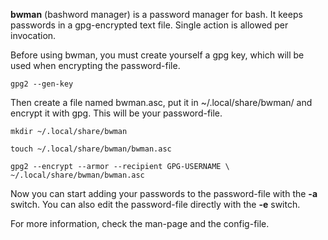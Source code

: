 **bwman**  (bashword  manager) is a password manager for bash. It keeps passwords
in a gpg-encrypted text file. Single action is allowed per invocation.

Before  using  bwman,  you  must create yourself a gpg key, which will be used
when encrypting the password-file.

    gpg2 --gen-key

Then create a file named bwman.asc, put it in ~/.local/share/bwman/ and
encrypt it with gpg. This will be your password-file.

    mkdir ~/.local/share/bwman

    touch ~/.local/share/bwman/bwman.asc

    gpg2 --encrypt --armor --recipient GPG-USERNAME \
    ~/.local/share/bwman/bwman.asc

Now you can start adding your passwords to the password-file with the **-a** switch.
You can also edit the password-file directly with the **-e** switch.

For more information, check the man-page and the config-file.
